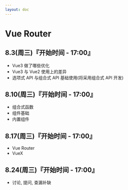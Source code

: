 ```yaml
---
layout: doc
---
```


# Vue Router

## 8.3(周三)『开始时间 - 17:00』

- Vue3 做了哪些优化
- Vue3 与 Vue2 使用上的差异
- 选项式 API 与组合式 API 基础使用(将采用组合式 API 开发)

## 8.10(周三)『开始时间 - 17:00』

- 组合式函数
- 组件基础
- 内置组件

## 8.17(周三)『开始时间 - 17:00』

- Vue Router
- VueX

## 8.24(周三)『开始时间 - 17:00』

- 讨论, 提问, 查漏补缺
